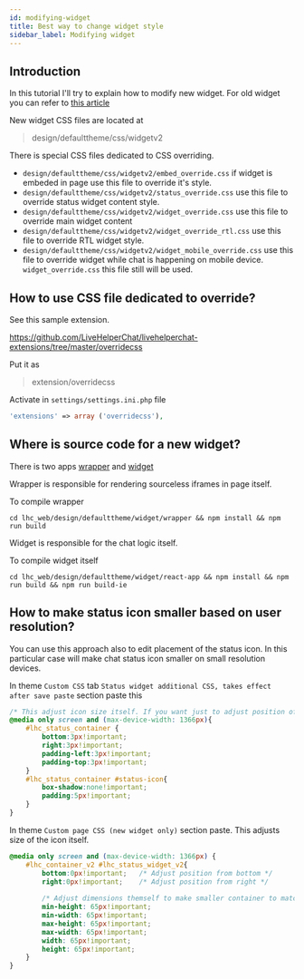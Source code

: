 ```yaml
---
id: modifying-widget
title: Best way to change widget style
sidebar_label: Modifying widget
---
```


## Introduction

In this tutorial I'll try to explain how to modify new widget. For old widget you can refer to [this article](../debug.md#chrome)

New widget CSS files are located at

> design/defaulttheme/css/widgetv2

There is special CSS files dedicated to CSS overriding.

* `design/defaulttheme/css/widgetv2/embed_override.css` if widget is embeded in page use this file to override it's style.
* `design/defaulttheme/css/widgetv2/status_override.css` use this file to override status widget content style.
* `design/defaulttheme/css/widgetv2/widget_override.css` use this file to override main widget content
* `design/defaulttheme/css/widgetv2/widget_override_rtl.css` use this file to override RTL widget style.
* `design/defaulttheme/css/widgetv2/widget_mobile_override.css` use this file to override widget while chat is happening on mobile device. `widget_override.css` this file still will be used.

## How to use CSS file dedicated to override?

See this sample extension.

https://github.com/LiveHelperChat/livehelperchat-extensions/tree/master/overridecss

Put it as 

> extension/overridecss

Activate in `settings/settings.ini.php` file 

```php
'extensions' => array ('overridecss'),
```

## Where is source code for a new widget?

There is two apps [wrapper](https://github.com/LiveHelperChat/livehelperchat/tree/master/lhc_web/design/defaulttheme/widget/wrapper) and [widget](https://github.com/LiveHelperChat/livehelperchat/tree/master/lhc_web/design/defaulttheme/widget/react-app)

Wrapper is responsible for rendering sourceless iframes in page itself.

To compile wrapper

```shell script
cd lhc_web/design/defaulttheme/widget/wrapper && npm install && npm run build
```

Widget is responsible for the chat logic itself.

To compile widget itself

```shell script
cd lhc_web/design/defaulttheme/widget/react-app && npm install && npm run build && npm run build-ie
```

## How to make status icon smaller based on user resolution?

You can use this approach also to edit placement of the status icon. In this particular case will make chat status icon smaller on small resolution devices.

In theme `Custom CSS` tab `Status widget additional CSS, takes effect after save paste` section paste this

```css
/* This adjust icon size itself. If you want just to adjust position of the icon. You can ignore these rules. */
@media only screen and (max-device-width: 1366px){
    #lhc_status_container { 
        bottom:3px!important;
        right:3px!important;
        padding-left:3px!important;
        padding-top:3px!important;
    }
    #lhc_status_container #status-icon{
        box-shadow:none!important;
        padding:5px!important;
    }
}
```

In theme `Custom page CSS (new widget only)` section paste. This adjusts size of the icon itself.

```css
@media only screen and (max-device-width: 1366px) {
    #lhc_container_v2 #lhc_status_widget_v2{ 
        bottom:0px!important;   /* Adjust position from bottom */ 
        right:0px!important;    /* Adjust position from right */
        
        /* Adjust dimensions themself to make smaller container to match new icon size */
        min-height: 65px!important;
        min-width: 65px!important;
        max-height: 65px!important;
        max-width: 65px!important;
        width: 65px!important;
        height: 65px!important;
    }
}
```